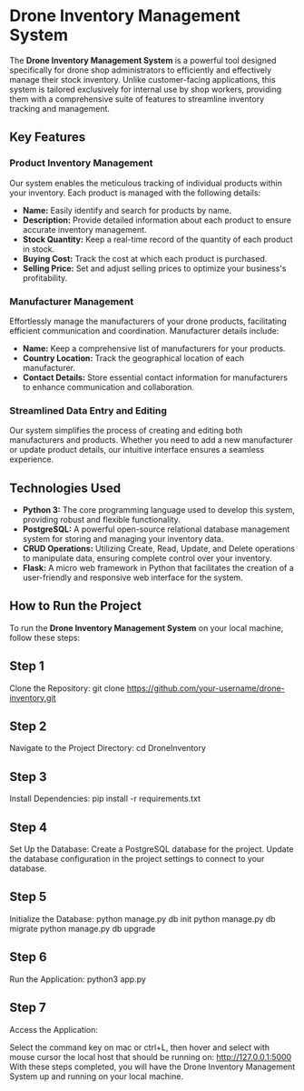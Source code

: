 # Drone Inventory Management System

The **Drone Inventory Management System** is a powerful tool designed specifically for drone shop administrators to efficiently and effectively manage their stock inventory. Unlike customer-facing applications, this system is tailored exclusively for internal use by shop workers, providing them with a comprehensive suite of features to streamline inventory tracking and management.

## Key Features

### Product Inventory Management

Our system enables the meticulous tracking of individual products within your inventory. Each product is managed with the following details:

- **Name:** Easily identify and search for products by name.
- **Description:** Provide detailed information about each product to ensure accurate inventory management.
- **Stock Quantity:** Keep a real-time record of the quantity of each product in stock.
- **Buying Cost:** Track the cost at which each product is purchased.
- **Selling Price:** Set and adjust selling prices to optimize your business's profitability.

### Manufacturer Management

Effortlessly manage the manufacturers of your drone products, facilitating efficient communication and coordination. Manufacturer details include:

- **Name:** Keep a comprehensive list of manufacturers for your products.
- **Country Location:** Track the geographical location of each manufacturer.
- **Contact Details:** Store essential contact information for manufacturers to enhance communication and collaboration.

### Streamlined Data Entry and Editing

Our system simplifies the process of creating and editing both manufacturers and products. Whether you need to add a new manufacturer or update product details, our intuitive interface ensures a seamless experience.

## Technologies Used

- **Python 3:** The core programming language used to develop this system, providing robust and flexible functionality.
- **PostgreSQL:** A powerful open-source relational database management system for storing and managing your inventory data.
- **CRUD Operations:** Utilizing Create, Read, Update, and Delete operations to manipulate data, ensuring complete control over your inventory.
- **Flask:** A micro web framework in Python that facilitates the creation of a user-friendly and responsive web interface for the system.

## How to Run the Project

To run the **Drone Inventory Management System** on your local machine, follow these steps:

## Step 1
Clone the Repository:
git clone https://github.com/your-username/drone-inventory.git

## Step 2
Navigate to the Project Directory:
cd DroneInventory

## Step 3
Install Dependencies:
pip install -r requirements.txt

## Step 4
Set Up the Database:
Create a PostgreSQL database for the project.
Update the database configuration in the project settings to connect to your database.

## Step 5
Initialize the Database:
python manage.py db init
python manage.py db migrate
python manage.py db upgrade

## Step 6
Run the Application:
python3 app.py

## Step 7
Access the Application:

Select the command key on mac or ctrl+L, then hover and select with mouse cursor the local host that should be running on: http://127.0.0.1:5000
With these steps completed, you will have the Drone Inventory Management System up and running on your local machine. 








